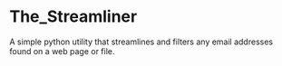 # The_Streamliner
A simple python utility that streamlines and filters any email addresses found on a web page or file. 
